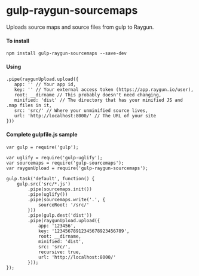 # gulp-raygun-sourcemaps

Uploads source maps and source files from gulp to Raygun.

#### To install

	npm install gulp-raygun-sourcemaps --save-dev

#### Using

	.pipe(raygunUpload.upload({
	   app: '' // Your app id,
	   key: '' // Your external access token (https://app.raygun.io/user),
	   root: __dirname // This probably doesn't need changing,
	   minified: 'dist' // The directory that has your minified JS and .map files in it,
	   src: 'src/' // Where your unminified source lives,
	   url: 'http://localhost:8000/' // The URL of your site
	}))


#### Complete gulpfile.js sample

	var gulp = require('gulp');
	
	var uglify = require('gulp-uglify');
	var sourcemaps = require('gulp-sourcemaps');
	var raygunUpload = require('gulp-raygun-sourcemaps');
	
	gulp.task('default', function() {
		gulp.src('src/*.js')
			.pipe(sourcemaps.init())
			.pipe(uglify())
			.pipe(sourcemaps.write('.', {
				sourceRoot: '/src/'
			}))
			.pipe(gulp.dest('dist'))
			.pipe(raygunUpload.upload({
				app: '123456',
				key: '12345678912345678923456789',
				root: __dirname,
				minified: 'dist',
				src: 'src/',
				recursive: true,
				url: 'http://localhost:8000/'
			}));
	});
